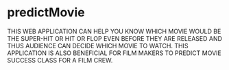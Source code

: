 # predictMovie

THIS WEB APPLICATION CAN HELP YOU KNOW WHICH MOVIE WOULD BE THE SUPER-HIT OR HIT OR FLOP EVEN BEFORE THEY ARE RELEASED AND THUS AUDIENCE CAN DECIDE WHICH MOVIE TO WATCH. THIS APPLICATION IS ALSO BENEFICIAL FOR FILM MAKERS TO PREDICT MOVIE SUCCESS CLASS FOR A FILM CREW. 
